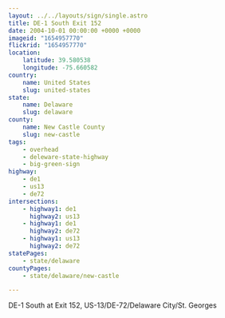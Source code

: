 ```yaml
---
layout: ../../layouts/sign/single.astro
title: DE-1 South Exit 152
date: 2004-10-01 00:00:00 +0000 +0000
imageid: "1654957770"
flickrid: "1654957770"
location:
    latitude: 39.580538
    longitude: -75.660582
country:
    name: United States
    slug: united-states
state:
    name: Delaware
    slug: delaware
county:
    name: New Castle County
    slug: new-castle
tags:
    - overhead
    - deleware-state-highway
    - big-green-sign
highway:
    - de1
    - us13
    - de72
intersections:
    - highway1: de1
      highway2: us13
    - highway1: de1
      highway2: de72
    - highway1: us13
      highway2: de72
statePages:
    - state/delaware
countyPages:
    - state/delaware/new-castle

---
```

DE-1 South at Exit 152, US-13/DE-72/Delaware City/St. Georges
